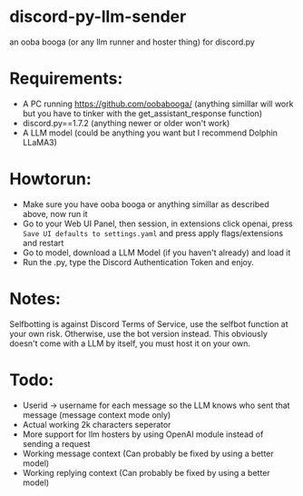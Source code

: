 # discord-py-llm-sender
an ooba booga (or any llm runner and hoster thing) for discord.py
# Requirements:
- A PC running https://github.com/oobabooga/ (anything simillar will work but you have to tinker with the get_assistant_response function)
- discord.py==1.7.2 (anything newer or older won't work)
- A LLM model (could be anything you want but I recommend Dolphin LLaMA3)
# Howtorun:
- Make sure you have ooba booga or anything simillar as described above, now run it 
- Go to your Web UI Panel, then session, in extensions click openai, press `Save UI defaults to settings.yaml` and press apply flags/extensions and restart
- Go to model, download a LLM Model (if you haven't already) and load it
- Run the .py, type the Discord Authentication Token and enjoy.
# Notes:
Selfbotting is against Discord Terms of Service, use the selfbot function at your own risk. Otherwise, use the bot version instead.
This obviously doesn't come with a LLM by itself, you must host it on your own.
# Todo:
- Userid -> username for each message so the LLM knows who sent that message (message context mode only)
- Actual working 2k characters seperator 
- More support for llm hosters by using OpenAI module instead of sending a request
- Working message context (Can probably be fixed by using a better model)
- Working replying context (Can probably be fixed by using a better model)
